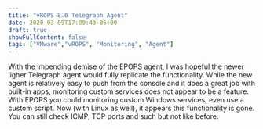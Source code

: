 ```yaml
---
title: "vROPS 8.0 Telegraph Agent"
date: 2020-03-09T17:00:43-05:00
draft: true
showFullContent: false
tags: ["VMware","vROPS", "Monitoring", "Agent"]
---
```


With the impending demise of the EPOPS agent, I was hopeful the newer ligher Telegraph agent would fully replicate the functionality. While the new agent is relatively easy to push from the console and it does a great job with built-in apps, monitoring custom services does not appear to be a feature. With EPOPS you could monitoring custom Windows services, even use a custom script. Now (with Linux as well), it appears this functionality is gone. You can still check ICMP, TCP ports and such but not like before.